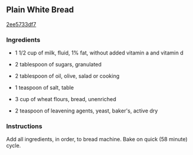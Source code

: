 ## Plain White Bread

[2ee5733df7](http://www.food.com/recipe/plain-white-bread-317305)

### Ingredients

 - 1 1/2 cup of milk, fluid, 1% fat, without added vitamin a and vitamin d

 - 2 tablespoon of sugars, granulated

 - 2 tablespoon of oil, olive, salad or cooking

 - 1 teaspoon of salt, table

 - 3 cup of wheat flours, bread, unenriched

 - 2 teaspoon of leavening agents, yeast, baker's, active dry

### Instructions

Add all ingredients, in order, to bread machine. Bake on quick (58 minute) cycle.